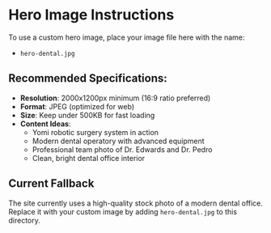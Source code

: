 # Hero Image Instructions

To use a custom hero image, place your image file here with the name:
- `hero-dental.jpg`

## Recommended Specifications:
- **Resolution**: 2000x1200px minimum (16:9 ratio preferred)
- **Format**: JPEG (optimized for web)
- **Size**: Keep under 500KB for fast loading
- **Content Ideas**:
  - Yomi robotic surgery system in action
  - Modern dental operatory with advanced equipment
  - Professional team photo of Dr. Edwards and Dr. Pedro
  - Clean, bright dental office interior

## Current Fallback
The site currently uses a high-quality stock photo of a modern dental office. Replace it with your custom image by adding `hero-dental.jpg` to this directory.